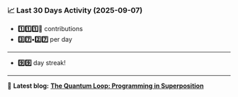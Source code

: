 <!--START_STATS-->
### 📈 Last 30 Days Activity (2025-09-07)  
- **1️⃣1️⃣1️⃣🎱** contributions  
- **3️⃣7️⃣•2️⃣7️⃣** per day
---
- **9️⃣9️⃣** day streak!
---
📝 **Latest blog:** [**The Quantum Loop: Programming in Superposition**](https://andriak.com/blog/quantum-loop)
<!--END_STATS-->
